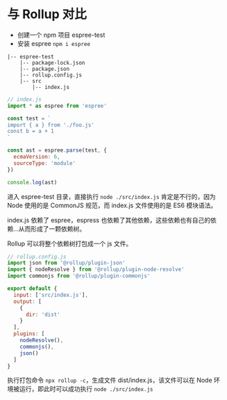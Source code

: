 # 与 Rollup 对比

- 创建一个 npm 项目 espree-test
- 安装 espree `npm i espree`

```
|-- espree-test
    |-- package-lock.json
    |-- package.json
    |-- rollup.config.js
    |-- src
        |-- index.js
```

```js
// index.js
import * as espree from 'espree'

const test = `
import { a } from './foo.js'
const b = a + 1
`

const ast = espree.parse(test, {
  ecmaVersion: 6,
  sourceType: 'module'
})

console.log(ast)
```

进入 espree-test 目录，直接执行 `node ./src/index.js` 肯定是不行的，因为 Node 使用的是 CommonJS 规范，而 index.js 文件使用的是 ES6 模块语法。

index.js 依赖了 espree，espress 也依赖了其他依赖，这些依赖也有自己的依赖...从而形成了一颗依赖树。

Rollup 可以将整个依赖树打包成一个 js 文件。

```js
// rollup.config.js
import json from '@rollup/plugin-json'
import { nodeResolve } from '@rollup/plugin-node-resolve'
import commonjs from '@rollup/plugin-commonjs'

export default {
  input: ['src/index.js'],
  output: [
    {
      dir: 'dist'
    }
  ],
  plugins: [
    nodeResolve(),
    commonjs(),
    json()
  ]
}
```

执行打包命令 `npx rollup -c`，生成文件 dist/index.js，该文件可以在 Node 环境被运行，即此时可以成功执行 `node ./src/index.js`